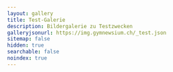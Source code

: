 ```yaml
---
layout: gallery
title: Test-Galerie
description: Bildergalerie zu Testzwecken
galleryjsonurl: https://img.gymnewsium.ch/_test.json
sitemap: false
hidden: true
searchable: false
noindex: true
---
```

